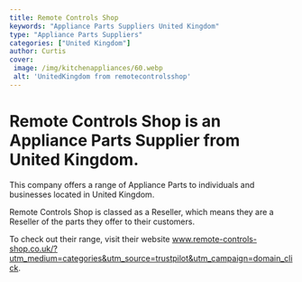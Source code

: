 ```yaml
---
title: Remote Controls Shop
keywords: "Appliance Parts Suppliers United Kingdom"
type: "Appliance Parts Suppliers"
categories: ["United Kingdom"]
author: Curtis
cover:
 image: /img/kitchenappliances/60.webp
 alt: 'UnitedKingdom from remotecontrolsshop'
---
```


# Remote Controls Shop is an Appliance Parts Supplier from United Kingdom.

This company offers a range of Appliance Parts to individuals and businesses located in United Kingdom.

Remote Controls Shop is classed as a Reseller, which means they are a Reseller of the parts they offer to their customers.

To check out their range, visit their website www.remote-controls-shop.co.uk/?utm_medium=categories&utm_source=trustpilot&utm_campaign=domain_click.
